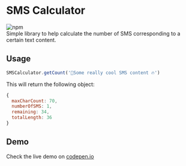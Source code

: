 SMS Calculator
=============================
![npm](https://img.shields.io/npm/v/@fasttrack-solutions/sms-calculator.svg)   
Simple library to help calculate the number of SMS corresponding to a certain text content.


Usage
----------

```javascript
SMSCalculator.getCount('📱Some really cool SMS content 🔥')
```

This will return the following object:

```javascript
{
  maxCharCount: 70,
  numberOfSMS: 1,
  remaining: 34,
  totalLength: 36
}
```


Demo
----------
Check the live demo on [codepen.io](https://codepen.io/thedoctor46super/full/qGOYLg)
